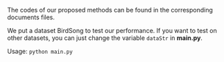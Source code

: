The codes of our proposed methods can be found in the corresponding documents files.

We put a dataset BirdSong to test our performance. If you want to test on other datasets, you can just change the variable ```dataStr``` in **main.py**.

Usage: ```python main.py```

